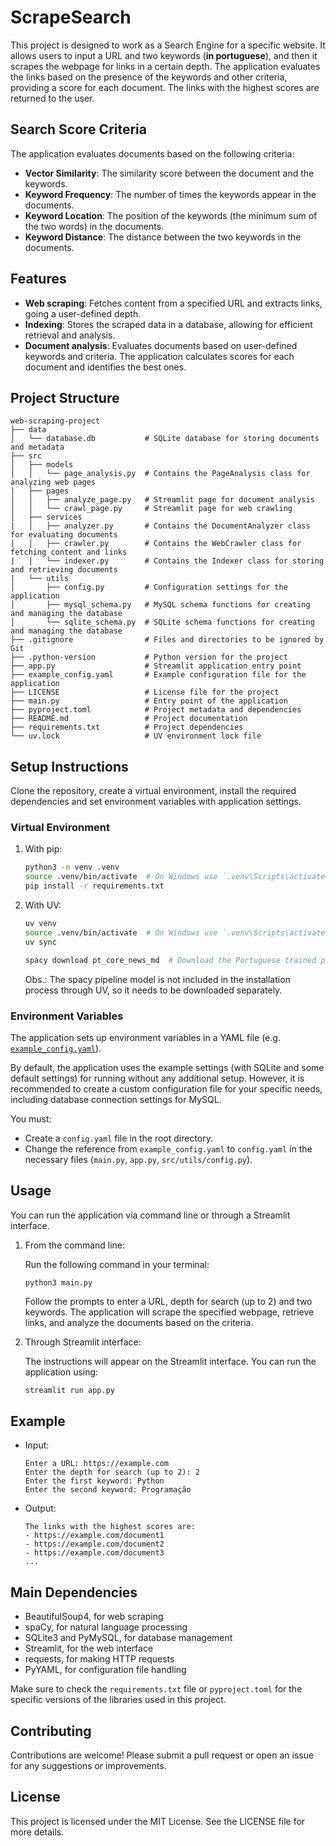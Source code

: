 # ScrapeSearch

This project is designed to work as a Search Engine for a specific website. It allows users to input a URL and two keywords (**in portuguese**), and then it scrapes the webpage for links in a certain depth. The application evaluates the links based on the presence of the keywords and other criteria, providing a score for each document. The links with the highest scores are returned to the user.

## Search Score Criteria
The application evaluates documents based on the following criteria:
- **Vector Similarity**: The similarity score between the document and the keywords.
- **Keyword Frequency**: The number of times the keywords appear in the documents.
- **Keyword Location**: The position of the keywords (the minimum sum of the two words) in the documents.
- **Keyword Distance**: The distance between the two keywords in the documents.

## Features
- **Web scraping**: Fetches content from a specified URL and extracts links, going a user-defined depth.
- **Indexing**: Stores the scraped data in a database, allowing for efficient retrieval and analysis.
- **Document analysis**: Evaluates documents based on user-defined keywords and criteria. The application calculates scores for each document and identifies the best ones.

## Project Structure

```
web-scraping-project
├── data
│   └── database.db           # SQLite database for storing documents and metadata
├── src
│   ├── models
│   │   └── page_analysis.py  # Contains the PageAnalysis class for analyzing web pages
|   ├── pages
│   │   ├── analyze_page.py   # Streamlit page for document analysis
│   │   └── crawl_page.py     # Streamlit page for web crawling
│   ├── services
|   │   ├── analyzer.py       # Contains the DocumentAnalyzer class for evaluating documents
|   │   ├── crawler.py        # Contains the WebCrawler class for fetching content and links
|   │   └── indexer.py        # Contains the Indexer class for storing and retrieving documents
|   └── utils
│       ├── config.py         # Configuration settings for the application
│       ├── mysql_schema.py   # MySQL schema functions for creating and managing the database
│       └── sqlite_schema.py  # SQLite schema functions for creating and managing the database
├── .gitignore                # Files and directories to be ignored by Git
├── .python-version           # Python version for the project
├── app.py                    # Streamlit application entry point
├── example_config.yaml       # Example configuration file for the application
├── LICENSE                   # License file for the project
├── main.py                   # Entry point of the application
├── pyproject.toml            # Project metadata and dependencies
├── README.md                 # Project documentation
├── requirements.txt          # Project dependencies
└── uv.lock                   # UV environment lock file
```

## Setup Instructions
Clone the repository, create a virtual environment, install the required dependencies and set environment variables with application settings.

### Virtual Environment
1. With pip:
    ```bash
    python3 -m venv .venv
    source .venv/bin/activate  # On Windows use `.venv\Scripts\activate`
    pip install -r requirements.txt
    ```
2. With UV:
    ```bash
    uv venv
    source .venv/bin/activate  # On Windows use `.venv\Scripts\activate`
    uv sync

    spacy download pt_core_news_md  # Download the Portuguese trained pipeline for spaCy
    ```

    Obs.: The spacy pipeline model is not included in the installation process through UV, so it needs to be downloaded separately.

### Environment Variables
The application sets up environment variables in a YAML file (e.g. [`example_config.yaml`](./example_config.yaml)). 

By default, the application uses the example settings (with SQLite and some default settings) for running without any additional setup. However, it is recommended to create a custom configuration file for your specific needs, including database connection settings for MySQL.

You must:
- Create a `config.yaml` file in the root directory.
- Change the reference from `example_config.yaml` to `config.yaml` in the necessary files (`main.py`, `app.py`, `src/utils/config.py`). 

## Usage
You can run the application via command line or through a Streamlit interface.

1. From the command line:

    Run the following command in your terminal:
    ```
    python3 main.py
    ```

    Follow the prompts to enter a URL, depth for search (up to 2) and two keywords. The application will scrape the specified webpage, retrieve links, and analyze the documents based on the criteria.

2. Through Streamlit interface:

    The instructions will appear on the Streamlit interface. You can run the application using:
    ```bash
    streamlit run app.py
    ```

## Example

- Input:
    ```
    Enter a URL: https://example.com
    Enter the depth for search (up to 2): 2
    Enter the first keyword: Python
    Enter the second keyword: Programação
    ```

- Output:
    ```
    The links with the highest scores are:
    - https://example.com/document1
    - https://example.com/document2
    - https://example.com/document3
    ...
    ```

## Main Dependencies
- BeautifulSoup4, for web scraping
- spaCy, for natural language processing
- SQLite3 and PyMySQL, for database management
- Streamlit, for the web interface
- requests, for making HTTP requests
- PyYAML, for configuration file handling

Make sure to check the `requirements.txt` file or `pyproject.toml` for the specific versions of the libraries used in this project.

## Contributing

Contributions are welcome! Please submit a pull request or open an issue for any suggestions or improvements.

## License

This project is licensed under the MIT License. See the LICENSE file for more details.